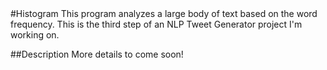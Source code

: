 <snippet>
#Histogram
This program analyzes a large body of text based on the word frequency. This is the third step of an NLP Tweet Generator project I'm working on.

##Description
More details to come soon!
</snippet>
